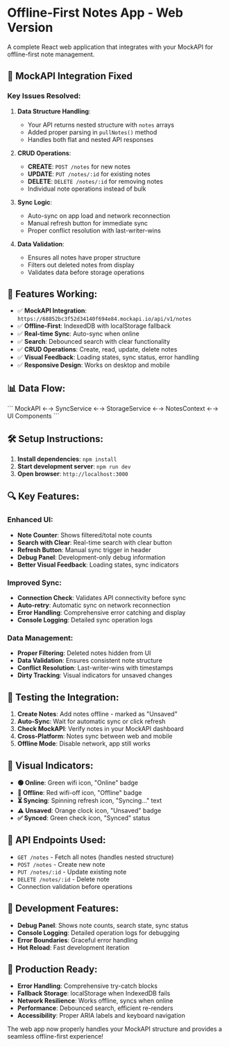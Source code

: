 # Offline-First Notes App - Web Version

A complete React web application that integrates with your MockAPI for offline-first note management.

## 🔧 **MockAPI Integration Fixed**

### **Key Issues Resolved:**

1. **Data Structure Handling**: 
   - Your API returns nested structure with `notes` arrays
   - Added proper parsing in `pullNotes()` method
   - Handles both flat and nested API responses

2. **CRUD Operations**: 
   - **CREATE**: `POST /notes` for new notes
   - **UPDATE**: `PUT /notes/:id` for existing notes  
   - **DELETE**: `DELETE /notes/:id` for removing notes
   - Individual note operations instead of bulk

3. **Sync Logic**: 
   - Auto-sync on app load and network reconnection
   - Manual refresh button for immediate sync
   - Proper conflict resolution with last-writer-wins

4. **Data Validation**: 
   - Ensures all notes have proper structure
   - Filters out deleted notes from display
   - Validates data before storage operations

## 🚀 **Features Working:**

- ✅ **MockAPI Integration**: `https://68852bc3f52d34140f694e84.mockapi.io/api/v1/notes`
- ✅ **Offline-First**: IndexedDB with localStorage fallback
- ✅ **Real-time Sync**: Auto-sync when online
- ✅ **Search**: Debounced search with clear functionality
- ✅ **CRUD Operations**: Create, read, update, delete notes
- ✅ **Visual Feedback**: Loading states, sync status, error handling
- ✅ **Responsive Design**: Works on desktop and mobile

## 📊 **Data Flow:**

\`\`\`
MockAPI ←→ SyncService ←→ StorageService ←→ NotesContext ←→ UI Components
\`\`\`

## 🛠 **Setup Instructions:**

1. **Install dependencies**: `npm install`
2. **Start development server**: `npm run dev`
3. **Open browser**: `http://localhost:3000`

## 🔍 **Key Features:**

### **Enhanced UI:**
- **Note Counter**: Shows filtered/total note counts
- **Search with Clear**: Real-time search with clear button
- **Refresh Button**: Manual sync trigger in header
- **Debug Panel**: Development-only debug information
- **Better Visual Feedback**: Loading states, sync indicators

### **Improved Sync:**
- **Connection Check**: Validates API connectivity before sync
- **Auto-retry**: Automatic sync on network reconnection
- **Error Handling**: Comprehensive error catching and display
- **Console Logging**: Detailed sync operation logs

### **Data Management:**
- **Proper Filtering**: Deleted notes hidden from UI
- **Data Validation**: Ensures consistent note structure
- **Conflict Resolution**: Last-writer-wins with timestamps
- **Dirty Tracking**: Visual indicators for unsaved changes

## 🐛 **Testing the Integration:**

1. **Create Notes**: Add notes offline - marked as "Unsaved"
2. **Auto-Sync**: Wait for automatic sync or click refresh
3. **Check MockAPI**: Verify notes in your MockAPI dashboard
4. **Cross-Platform**: Notes sync between web and mobile
5. **Offline Mode**: Disable network, app still works

## 📱 **Visual Indicators:**

- **🟢 Online**: Green wifi icon, "Online" badge
- **🔴 Offline**: Red wifi-off icon, "Offline" badge  
- **⏳ Syncing**: Spinning refresh icon, "Syncing..." text
- **⚠️ Unsaved**: Orange clock icon, "Unsaved" badge
- **✅ Synced**: Green check icon, "Synced" status

## 🔄 **API Endpoints Used:**

- `GET /notes` - Fetch all notes (handles nested structure)
- `POST /notes` - Create new note
- `PUT /notes/:id` - Update existing note
- `DELETE /notes/:id` - Delete note
- Connection validation before operations

## 🎯 **Development Features:**

- **Debug Panel**: Shows note counts, search state, sync status
- **Console Logging**: Detailed operation logs for debugging
- **Error Boundaries**: Graceful error handling
- **Hot Reload**: Fast development iteration

## 🚀 **Production Ready:**

- **Error Handling**: Comprehensive try-catch blocks
- **Fallback Storage**: localStorage when IndexedDB fails
- **Network Resilience**: Works offline, syncs when online
- **Performance**: Debounced search, efficient re-renders
- **Accessibility**: Proper ARIA labels and keyboard navigation

The web app now properly handles your MockAPI structure and provides a seamless offline-first experience!
